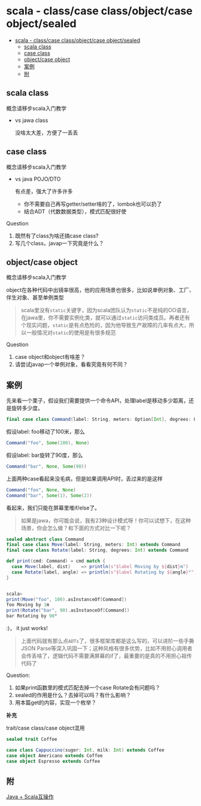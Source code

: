 # scala - class/case class/object/case object/sealed

<!-- TOC -->

- [scala - class/case class/object/case object/sealed](#scala---classcase-classobjectcase-objectsealed)
    - [scala class](#scala-class)
    - [case class](#case-class)
    - [object/case object](#objectcase-object)
    - [案例](#案例)
    - [附](#附)

<!-- /TOC -->

## scala class

概念请移步scala入门教学

- vs jawa class
    
    没啥太大差，方便了一丢丢

## case class

概念请移步scala入门教学

- vs java POJO/DTO

    有点差，强大了许多许多
    
    - 你不需要自己再写getter/setter啥的了，lombok也可以扔了
    - 结合ADT（代数数据类型），模式匹配很好使

Question
1. 既然有了class为啥还搞case class?
2. 写几个class，javap一下究竟是什么？

## object/case object

概念请移步scala入门教学

object在各种代码中出镜率很高，他的应用场景也很多，比如说单例对象、工厂、伴生对象、甚至单例类型

> scala里没有`static`关键字，因为scala团队认为`static`不是纯的OO语言，在jawa里，你不需要实例化类，就可以通过`static`访问类成员。再者还有个现实问题，`static`是有点危险的，因为他导致生产故障的几率有点大，所以一般情况对`static`的使用是有很多规范

Question
1. case object和object有啥差？
2. 请尝试javap一个单例对象，看看究竟有何不同？

## 案例

先来看一个栗子，假设我们需要提供一个命令API，处理label是移动多少距离，还是旋转多少度。

```scala
final case class Command(label: String, meters: Option[Int], degrees: Option[Int])
```

假设label: foo移动了100米，那么

```scala
Command("foo", Some(100), None)
```

假设label: bar旋转了90度，那么
```scala
Command("bar", None, Some(90))
```

上面两种case看起来没毛病，但是如果调用API时，丢过来的是这样

```scala
Command("foo", None, None)
Command("bar", Some(1), Some(2))

```

看起来，我们只能在屏幕里堆if/else了。
> 如果是jawa，你可能会说，我有23种设计模式呀！你可以试想下，在这种场景，你会怎么做？和下面的方式对比一下呢？

```scala
sealed abstract class Command
final case class Move(label: String, meters: Int) extends Command
final case class Rotate(label: String, degrees: Int) extends Command

def print(cmd: Command) = cmd match {
  case Move(label, dist)    => println(s"$label Moving by ${dist}m")
  case Rotate(label, angle) => println(s"$label Rotating by ${angle}°")
}


scala>
print(Move("foo", 100).asInstanceOf[Command])
foo Moving by 1m
print(Rotate("bar", 90).asInstanceOf[Command])
bar Rotating by 90°
```

:)， it just works!

> 上面代码就有那么点`ADTs`了，很多框架库都是这么写的，可以进阶一些手撕JSON Parse等深入巩固一下；这种风格有很多优势，比如不用担心调用者会传丢啥了，逻辑代码不需要满屏幕的if了，最重要的是真的不用担心祖传代码了

Question:
1. 如果print函数里的模式匹配去掉一个case Rotate会有问题吗？
2. sealed的作用是什么？去掉可以吗？有什么影响？
3. 用本篇get的内容，实现一个枚举？

**补充**

trait/case class/case object混用

```scala
sealed trait Coffee

case class Cappuccino(suger: Int, milk: Int) extends Coffee
case object Americano extends Coffee
case object Espresso extends Coffee
```

## 附
[Java + Scala互操作](https://twitter.github.io/scala_school/java.html)
